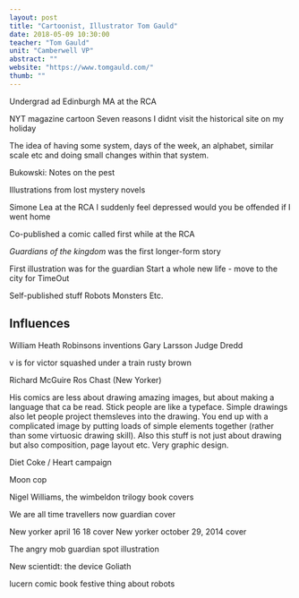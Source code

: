 ```yaml
---
layout: post
title: "Cartoonist, Illustrator Tom Gauld"
date: 2018-05-09 10:30:00
teacher: "Tom Gauld"
unit: "Camberwell VP"
abstract: ""
website: "https://www.tomgauld.com/"
thumb: ""
---
```


Undergrad ad Edinburgh
MA at the RCA

NYT magazine cartoon
Seven reasons I didnt visit the historical site on my holiday

The idea of having some system, days of the week, an alphabet, similar scale etc and doing small changes within that system.

Bukowski: Notes on the pest

Illustrations from lost mystery novels

Simone Lea at the RCA
I suddenly feel depressed would you be offended if I went home

Co-published a comic called first while at the RCA

_Guardians of the kingdom_ was the first longer-form story

First illustration was for the guardian
Start a whole new life - move to the city for TimeOut

Self-published stuff
Robots Monsters Etc.

## Influences

William Heath Robinsons inventions
Gary Larsson
Judge Dredd

v is for victor squashed under a train
rusty brown

Richard McGuire
Ros Chast (New Yorker)

His comics are less about drawing amazing images, but about making a language that ca be read. Stick people are like a typeface. Simple drawings also let people project themsleves into the drawing. You end up with a complicated image by putting loads of simple elements together (rather than some virtuosic drawing skill). Also this stuff is not just about drawing but also composition, page layout etc. Very graphic design.

Diet Coke / Heart campaign

Moon cop

Nigel Williams, the wimbeldon trilogy book covers

We are all time travellers now guardian cover

New yorker april 16 18 cover
New yorker october 29, 2014 cover

The angry mob guardian spot illustration

New scientidt: the device
Goliath

lucern comic book festive thing about robots
